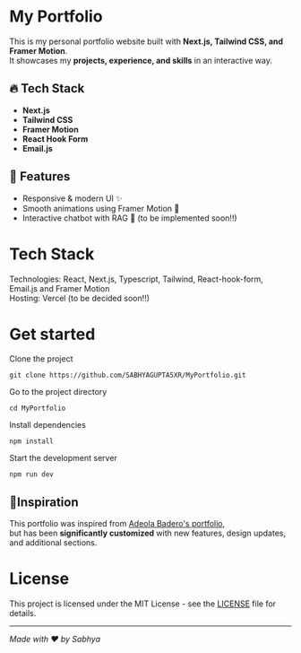 # My Portfolio

This is my personal portfolio website built with **Next.js, Tailwind CSS, and Framer Motion**.  
It showcases my **projects, experience, and skills** in an interactive way.  

## 🔥 Tech Stack
- **Next.js**
- **Tailwind CSS**
- **Framer Motion**
- **React Hook Form**
- **Email.js**

## 🎨 Features
- Responsive & modern UI ✨
- Smooth animations using Framer Motion 💫
- Interactive chatbot with RAG 🤖 (to be implemented soon!!)



# Tech Stack

Technologies: React, Next.js, Typescript, Tailwind, React-hook-form, Email.js and Framer Motion <br>
Hosting: Vercel (to be decided soon!!)

# Get started

Clone the project

```
git clone https://github.com/SABHYAGUPTA5XR/MyPortfolio.git
```

Go to the project directory

```
cd MyPortfolio
```

Install dependencies

```
npm install
```

Start the development server

```
npm run dev
```
## 📌Inspiration
This portfolio was inspired from [Adeola Badero's portfolio](https://github.com/adex-hub/ade-folio),  
but has been **significantly customized** with new features, design updates, and additional sections.  

# License
This project is licensed under the MIT License - see the [LICENSE](LICENSE) file for details.

---
_Made with ❤️ by Sabhya_